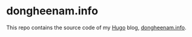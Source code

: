 # dongheenam.info

This repo contains the source code of my [Hugo](https://gohugo.io/) blog, [dongheenam.info](dongheenam.info).
